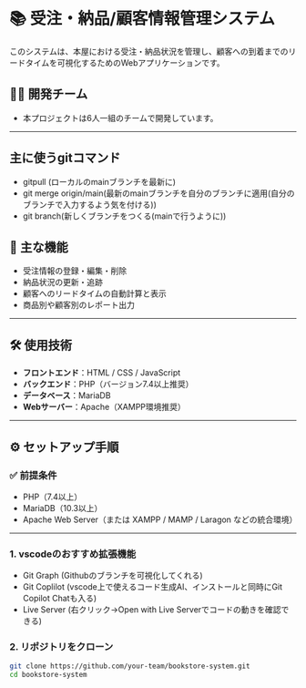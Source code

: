 # 📚 受注・納品/顧客情報管理システム

このシステムは、本屋における受注・納品状況を管理し、顧客への到着までのリードタイムを可視化するためのWebアプリケーションです。

## 🧑‍💻 開発チーム
- 本プロジェクトは6人一組のチームで開発しています。

---

## 主に使うgitコマンド
- gitpull (ローカルのmainブランチを最新に)
- git merge origin/main(最新のmainブランチを自分のブランチに適用(自分のブランチで入力するよう気を付ける))
- git branch(新しくブランチをつくる(mainで行うように))

## 🚀 主な機能

- 受注情報の登録・編集・削除
- 納品状況の更新・追跡
- 顧客へのリードタイムの自動計算と表示
- 商品別や顧客別のレポート出力

---

## 🛠️ 使用技術

- **フロントエンド**：HTML / CSS / JavaScript
- **バックエンド**：PHP（バージョン7.4以上推奨）
- **データベース**：MariaDB
- **Webサーバー**：Apache（XAMPP環境推奨）

---

## ⚙️ セットアップ手順

### ✅ 前提条件

- PHP（7.4以上）
- MariaDB（10.3以上）
- Apache Web Server（または XAMPP / MAMP / Laragon などの統合環境）

---

### 1. vscodeのおすすめ拡張機能

- Git Graph (Githubのブランチを可視化してくれる)
- Git Coplilot (vscode上で使えるコード生成AI、インストールと同時にGit Copilot Chatも入る)
- Live Server (右クリック→Open with Live Serverでコードの動きを確認できる)

### 2. リポジトリをクローン

```bash
git clone https://github.com/your-team/bookstore-system.git
cd bookstore-system
